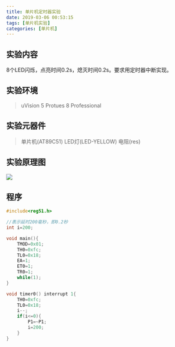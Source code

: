 ```yaml
---
title: 单片机定时器实验
date: 2019-03-06 00:53:15
tags: [单片机实验]
categories: [单片机]
---
```


## 实验内容
8个LED闪烁，点亮时间0.2s，熄灭时间0.2s。要求用定时器中断实现。

## 实验环境
> uVision 5
> Protues 8 Professional

## 实验元器件
>单片机(AT89C51)
>LED灯(LED-YELLOW)
>电阻(res)

## 实验原理图
![](实验原理图.png)

## 程序
```c
#include<reg51.h>

//表示延时200毫秒，即0.2秒
int i=200;

void main(){
    TMOD=0x01;
    TH0=0xfc;
    TL0=0x18;
    EA=1;
    ET0=1;
    TR0=1;
    while(1);
}

void timer0() interrupt 1{
    TH0=0xfc;
    TL0=0x18;
    i--;
    if(i<=0){
        P1=~P1;
        i=200;
    }
}
```